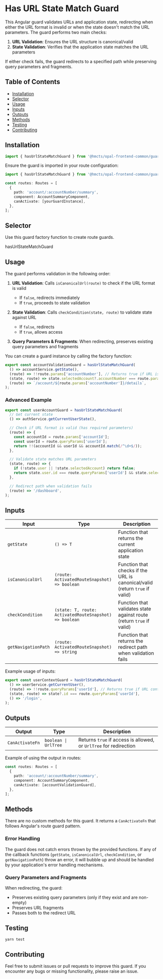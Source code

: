 # Has URL State Match Guard

This Angular guard validates URLs and application state, redirecting when either the URL format is invalid or when the state doesn't match the URL parameters. The guard performs two main checks:

1. **URL Validation**: Ensures the URL structure is canonical/valid
2. **State Validation**: Verifies that the application state matches the URL parameters

If either check fails, the guard redirects to a specified path while preserving query parameters and fragments.

## Table of Contents

- [Installation](#installation)
- [Selector](#selector)
- [Usage](#usage)
- [Inputs](#inputs)
- [Outputs](#outputs)
- [Methods](#methods)
- [Testing](#testing)
- [Contributing](#contributing)

## Installation

```typescript
import { hasUrlStateMatchGuard } from '@hmcts/opal-frontend-common/guards/has-url-state-match';
```

Ensure the guard is imported in your route configuration:

```typescript
import { hasUrlStateMatchGuard } from '@hmcts/opal-frontend-common/guards/has-url-state-match';

const routes: Routes = [
  {
    path: 'account/:accountNumber/summary',
    component: AccountSummaryComponent,
    canActivate: [yourGuardInstance],
  },
];
```

## Selector

Use this guard factory function to create route guards.

hasUrlStateMatchGuard

## Usage

The guard performs validation in the following order:

1. **URL Validation**: Calls `isCanonicalUrl(route)` to check if the URL format is valid
   - If `false`, redirects immediately
   - If `true`, proceeds to state validation

2. **State Validation**: Calls `checkCondition(state, route)` to validate state against URL
   - If `false`, redirects
   - If `true`, allows access

3. **Query Parameters & Fragments**: When redirecting, preserves existing query parameters and fragments

You can create a guard instance by calling the factory function:

```typescript
export const accountValidationGuard = hasUrlStateMatchGuard(
  () => accountService.getState(),
  (route) => !!route.params['accountNumber'], // Returns true if URL is canonical/valid
  (state, route) => state.selectedAccount?.accountNumber === route.params['accountNumber'],
  (route) => `/account/${route.params['accountNumber']}/details`,
);
```

### Advanced Example

```typescript
export const userAccountGuard = hasUrlStateMatchGuard(
  // Get current state
  () => authService.getCurrentUserState(),

  // Check if URL format is valid (has required parameters)
  (route) => {
    const accountId = route.params['accountId'];
    const userId = route.queryParams['userId'];
    return !!(accountId && userId && accountId.match(/^\d+$/));
  },

  // Validate state matches URL parameters
  (state, route) => {
    if (!state.user || !state.selectedAccount) return false;
    return state.user.id === route.queryParams['userId'] && state.selectedAccount.id === route.params['accountId'];
  },

  // Redirect path when validation fails
  (route) => '/dashboard',
);
```

## Inputs

| Input               | Type                                                   | Description                                                                 |
| ------------------- | ------------------------------------------------------ | --------------------------------------------------------------------------- |
| `getState`          | `() => T`                                              | Function that returns the current application state                         |
| `isCanonicalUrl`    | `(route: ActivatedRouteSnapshot) => boolean`           | Function that checks if the URL is canonical/valid (return `true` if valid) |
| `checkCondition`    | `(state: T, route: ActivatedRouteSnapshot) => boolean` | Function that validates state against route (return `true` if valid)        |
| `getNavigationPath` | `(route: ActivatedRouteSnapshot) => string`            | Function that returns the redirect path when validation fails               |

Example usage of inputs:

```typescript
export const userContextGuard = hasUrlStateMatchGuard(
  () => userService.getCurrentUser(),
  (route) => !!route.queryParams['userId'], // Returns true if URL contains required userId
  (state, route) => state?.id === route.queryParams['userId'],
  () => '/login',
);
```

## Outputs

| Output          | Type                 | Description                                                       |
| --------------- | -------------------- | ----------------------------------------------------------------- |
| `CanActivateFn` | `boolean \| UrlTree` | Returns `true` if access is allowed, or `UrlTree` for redirection |

Example of using the output in routes:

```typescript
const routes: Routes = [
  {
    path: 'account/:accountNumber/summary',
    component: AccountSummaryComponent,
    canActivate: [accountValidationGuard],
  },
];
```

## Methods

There are no custom methods for this guard. It returns a `CanActivateFn` that follows Angular's route guard pattern.

### Error Handling

The guard does not catch errors thrown by the provided functions. If any of the callback functions (`getState`, `isCanonicalUrl`, `checkCondition`, or `getNavigationPath`) throw an error, it will bubble up and should be handled by your application's error handling mechanisms.

### Query Parameters and Fragments

When redirecting, the guard:

- Preserves existing query parameters (only if they exist and are non-empty)
- Preserves URL fragments
- Passes both to the redirect URL

## Testing

```bash
yarn test
```

## Contributing

Feel free to submit issues or pull requests to improve this guard.
If you encounter any bugs or missing functionality, please raise an issue.

